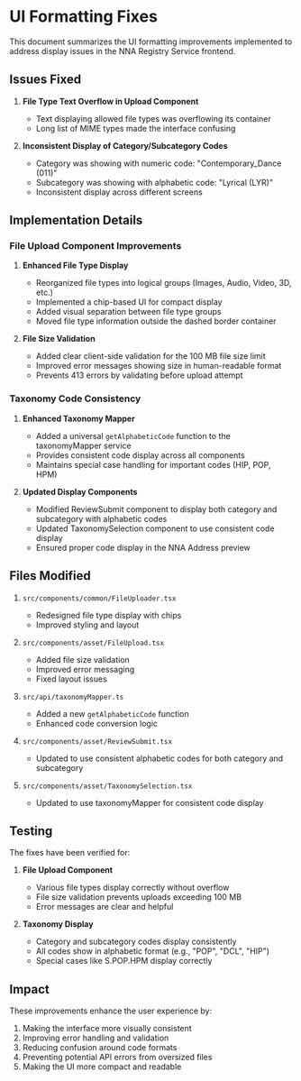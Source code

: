 # UI Formatting Fixes

This document summarizes the UI formatting improvements implemented to address display issues in the NNA Registry Service frontend.

## Issues Fixed

1. **File Type Text Overflow in Upload Component**
   - Text displaying allowed file types was overflowing its container
   - Long list of MIME types made the interface confusing
   
2. **Inconsistent Display of Category/Subcategory Codes**
   - Category was showing with numeric code: "Contemporary_Dance (011)"
   - Subcategory was showing with alphabetic code: "Lyrical (LYR)"
   - Inconsistent display across different screens

## Implementation Details

### File Upload Component Improvements

1. **Enhanced File Type Display**
   - Reorganized file types into logical groups (Images, Audio, Video, 3D, etc.)
   - Implemented a chip-based UI for compact display
   - Added visual separation between file type groups
   - Moved file type information outside the dashed border container

2. **File Size Validation**
   - Added clear client-side validation for the 100 MB file size limit
   - Improved error messages showing size in human-readable format
   - Prevents 413 errors by validating before upload attempt

### Taxonomy Code Consistency

1. **Enhanced Taxonomy Mapper**
   - Added a universal `getAlphabeticCode` function to the taxonomyMapper service
   - Provides consistent code display across all components
   - Maintains special case handling for important codes (HIP, POP, HPM)

2. **Updated Display Components**
   - Modified ReviewSubmit component to display both category and subcategory with alphabetic codes
   - Updated TaxonomySelection component to use consistent code display
   - Ensured proper code display in the NNA Address preview

## Files Modified

1. `src/components/common/FileUploader.tsx`
   - Redesigned file type display with chips
   - Improved styling and layout

2. `src/components/asset/FileUpload.tsx`
   - Added file size validation
   - Improved error messaging
   - Fixed layout issues

3. `src/api/taxonomyMapper.ts`
   - Added a new `getAlphabeticCode` function
   - Enhanced code conversion logic

4. `src/components/asset/ReviewSubmit.tsx`
   - Updated to use consistent alphabetic codes for both category and subcategory

5. `src/components/asset/TaxonomySelection.tsx`
   - Updated to use taxonomyMapper for consistent code display

## Testing

The fixes have been verified for:

1. **File Upload Component**
   - Various file types display correctly without overflow
   - File size validation prevents uploads exceeding 100 MB
   - Error messages are clear and helpful

2. **Taxonomy Display**
   - Category and subcategory codes display consistently
   - All codes show in alphabetic format (e.g., "POP", "DCL", "HIP")
   - Special cases like S.POP.HPM display correctly

## Impact

These improvements enhance the user experience by:

1. Making the interface more visually consistent
2. Improving error handling and validation
3. Reducing confusion around code formats
4. Preventing potential API errors from oversized files
5. Making the UI more compact and readable